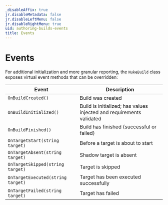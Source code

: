 ```yaml
---
_disableAffix: true
jr.disableMetadata: false
jr.disableLeftMenu: false
jr.disableRightMenu: true
uid: authoring-builds-events
title: Events
---
```


# Events

For additional initialization and more granular reporting, the `NukeBuild` class exposes virtual event methods that can be overridden:

| Event | Description | 
| --- | --- |
| `OnBuildCreated()` | Build was created |
| `OnBuildInitialized()` | Build is initialized; has values injected and requirements validated |
| `OnBuildFinished()` | Build has finished (successful or failed) |
| `OnTargetStart(string target)` | Before a target is about to start |
| `OnTargetAbsent(string target)` | Shadow target is absent |
| `OnTargetSkipped(string target)` | Target is skipped |
| `OnTargetExecuted(string target)` | Target has been executed successfully |
| `OnTargetFailed(string target)` | Target has failed |
